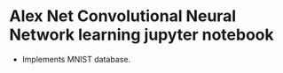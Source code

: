 # Alex Net Convolutional Neural Network learning jupyter notebook

- Implements  MNIST database.
  
